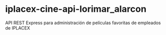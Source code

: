 # iplacex-cine-api-lorimar_alarcon
 API REST Express para administración de películas favoritas de empleados de IPLACEX
